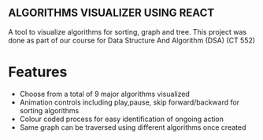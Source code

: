 ## ALGORITHMS VISUALIZER USING REACT
A tool to visualize algorithms for sorting, graph and tree. This project was done as part of our course for Data Structure And Algorithm (DSA) (CT 552)

# Features
- Choose from a total of 9 major algorithms visualized
- Animation controls including play,pause, skip forward/backward for sorting algorithms
- Colour coded process for easy identification of ongoing action
- Same graph can be traversed using different algorithms once created